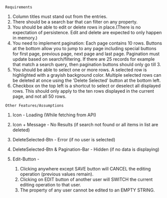 `Requirements`

1. Column titles must stand out from the entries.
2. There should be a search bar that can filter on any property.
3. You should be able to edit or delete rows in place.(There is no expectation of persistence. Edit and delete are expected to only happen in memory.)
4. You need to implement pagination: Each page contains 10 rows. Buttons at the bottom allow you to jump to any page including special buttons for first page, previous page, next page and last page. Pagination must update based on search/filtering. If there are 25 records for example that match a search query, then pagination buttons should only go till 3.
5. You should be able to select one or more rows. A selected row is highlighted with a grayish background color. Multiple selected rows can be deleted at once using the 'Delete Selected' button at the bottom left.
6. Checkbox on the top left is a shortcut to select or deselect all displayed rows. This should only apply to the ten rows displayed in the current page, and not all 50 rows.

`Other Features/Assumptions`

1. Icon - Loading (While fetching from API)
2. Icon + Message - No Results (if search not found or all items in list are deleted)

3. DeleteSelected-Btn - Error (if no user is selected)
4. DeleteSelected-Btn & Pagination-Bar - Hidden (if no data is displaying)

5. Edit-Button -
   1. Clicking anywhere except SAVE button will CANCEL the editing operation (previous values remain).
   2. Clicking on EDIT button of another user will SWITCH the current editing operation to that user.
   3. The property of any user cannot be edited to an EMPTY STRING.
